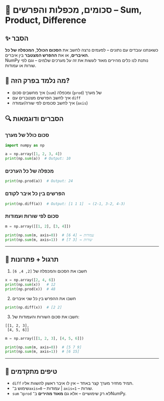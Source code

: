 # 📘 סכומים, מכפלות והפרשים – Sum, Product, Difference

## ✨ הסבר

כשאנחנו עובדים עם נתונים – לפעמים נרצה לחשב את **הסכום הכולל**, **המכפלה של כל האיברים**, או את **ההפרש המצטבר** בין איברים.  
NumPy נותנת לנו כלים מהירים מאוד לעשות את זה על מערכים שלמים – וגם לפי שורות או עמודות.

## 🧠 מה נלמד בפרק הזה?
- איך מחשבים סכום (`sum`) ומכפלה (`prod`) של מערך
- איך לחשב הפרשים מצטברים עם `diff`
- איך לחשב סכומים לפי שורה/עמודה (`axis`)

## 🔍 הסברים ודוגמאות

### סכום כולל של מערך
```python
import numpy as np

a = np.array([1, 2, 3, 4])
print(np.sum(a))  # Output: 10
```

### מכפלה של כל הערכים
```python
print(np.prod(a))  # Output: 24
```

### הפרשים בין כל איבר לקודם
```python
print(np.diff(a))  # Output: [1 1 1]  → (2-1, 3-2, 4-3)
```

### סכום לפי שורות ועמודות
```python
m = np.array([[1, 2], [3, 4]])

print(np.sum(m, axis=0))  # עמודות → [4 6]
print(np.sum(m, axis=1))  # שורות → [3 7]
```

---

## 🧪 תרגול + פתרונות

1. חשבו את הסכום והמכפלה של `[2, 4, 6]`
```python
x = np.array([2, 4, 6])
print(np.sum(x))   # 12
print(np.prod(x))  # 48
```

2. חשבו את ההפרש בין כל שני איברים
```python
print(np.diff(x))  # [2 2]
```

3. חשבו את סכום השורות והעמודות של:
```
[[1, 2, 3],
 [4, 5, 6]]
```
```python
m = np.array([[1, 2, 3], [4, 5, 6]])

print(np.sum(m, axis=0))  # [5 7 9]
print(np.sum(m, axis=1))  # [6 15]
```

---

## 💬 טיפים מתקדמים

* `diff` תמיד מחזיר מערך קצר באחד – אין לו איבר ראשון להשוות אליו.
* שימוש ב־`axis=0` – עמודות | `axis=1` – שורות.
* `sum` ו־`prod` לא רק שימושיים – אלא גם **מאוד מהירים** ב־NumPy.

